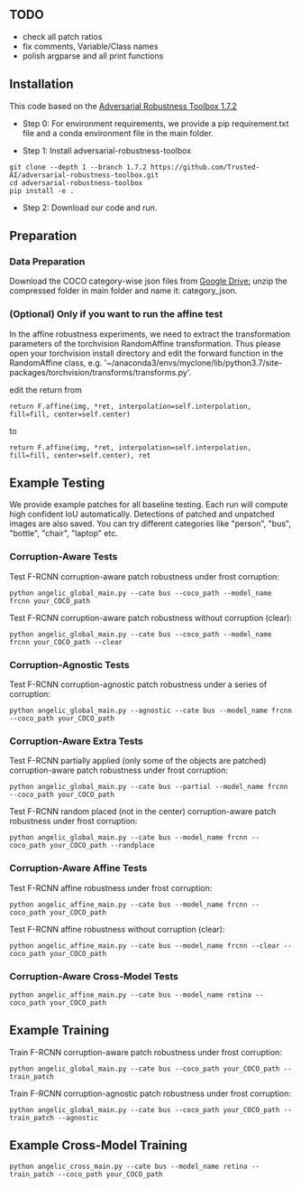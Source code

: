 ## TODO
- check all patch ratios
- fix comments, Variable/Class names
- polish argparse and all print functions

## Installation
This code based on the [Adversarial Robustness Toolbox 1.7.2](https://github.com/Trusted-AI/adversarial-robustness-toolbox/tree/1.7.2) 

- Step 0: For environment requirements, we provide a pip requirement.txt file and a conda environment file in the main folder.

- Step 1: Install adversarial-robustness-toolbox
```
git clone --depth 1 --branch 1.7.2 https://github.com/Trusted-AI/adversarial-robustness-toolbox.git
cd adversarial-robustness-toolbox
pip install -e .
```
- Step 2: Download our code and run.

## Preparation
### Data Preparation
Download the COCO category-wise json files from [Google Drive:](https://drive.google.com/file/d/1rJLqXY4tUAGGjG82stwHoCapfSTf3p_y/view?usp=share_link)
unzip the compressed folder in main folder and name it: category_json.

### (Optional) Only if you want to run the affine test
In the affine robustness experiments, we need to extract the transformation parameters of the torchvision RandomAffine transformation. Thus please open your torchvision install directory and edit the forward function in the RandomAffine class, e.g. '~/anaconda3/envs/myclone/lib/python3.7/site-packages/torchvision/transforms/transforms.py'. 

edit the return from 

```
return F.affine(img, *ret, interpolation=self.interpolation, fill=fill, center=self.center)
```

to 

```
return F.affine(img, *ret, interpolation=self.interpolation, fill=fill, center=self.center), ret
```

## Example Testing
We provide example patches for all baseline testing. Each run will compute high confident IoU automatically. Detections of patched and unpatched images are also saved. You can try different categories like "person", "bus", "bottle", "chair", "laptop" etc.

### Corruption-Aware Tests
Test F-RCNN corruption-aware patch robustness under frost corruption:
```
python angelic_global_main.py --cate bus --coco_path --model_name frcnn your_COCO_path
```

Test F-RCNN corruption-aware patch robustness without corruption (clear):
```
python angelic_global_main.py --cate bus --coco_path --model_name frcnn your_COCO_path --clear
```
### Corruption-Agnostic Tests
Test F-RCNN corruption-agnostic patch robustness under a series of corruption:
```
python angelic_global_main.py --agnostic --cate bus --model_name frcnn --coco_path your_COCO_path 
```
### Corruption-Aware Extra Tests

Test F-RCNN partially applied (only some of the objects are patched) corruption-aware patch robustness under frost corruption:
```
python angelic_global_main.py --cate bus --partial --model_name frcnn --coco_path your_COCO_path 
```

Test F-RCNN random placed (not in the center) corruption-aware patch robustness under frost corruption:
```
python angelic_global_main.py --cate bus --model_name frcnn --coco_path your_COCO_path --randplace 
```

### Corruption-Aware Affine Tests
Test F-RCNN affine robustness under frost corruption:
```
python angelic_affine_main.py --cate bus --model_name frcnn --coco_path your_COCO_path
```

Test F-RCNN affine robustness without corruption (clear):
```
python angelic_affine_main.py --cate bus --model_name frcnn --clear --coco_path your_COCO_path
```

### Corruption-Aware Cross-Model Tests
```
python angelic_affine_main.py --cate bus --model_name retina --coco_path your_COCO_path
```

## Example Training
Train F-RCNN corruption-aware patch robustness under frost corruption:
```
python angelic_global_main.py --cate bus --coco_path your_COCO_path --train_patch 
```

Train F-RCNN corruption-agnostic patch robustness under frost corruption:
```
python angelic_global_main.py --cate bus --coco_path your_COCO_path --train_patch --agnostic
```

## Example Cross-Model Training

```
python angelic_cross_main.py --cate bus --model_name retina --train_patch --coco_path your_COCO_path
```